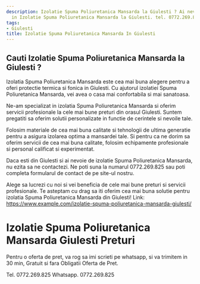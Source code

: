 ```yaml
---
description: Izolatie Spuma Poliuretanica Mansarda la Giulesti ? Ai nevoie de un profesionist
  in Izolatie Spuma Poliuretanica Mansarda la Giulesti. tel. 0772.269.825
tags:
- Giulesti
title: Izolatie Spuma Poliuretanica Mansarda In Giulesti
---
```



## Cauti Izolatie Spuma Poliuretanica Mansarda la Giulesti ?

Izolatia Spuma Poliuretanica Mansarda este cea mai buna alegere pentru a oferi protectie termica si fonica in Giulesti. Cu ajutorul izolatiei Spuma Poliuretanica Mansarda, vei avea o casa mai confortabila si mai sanatoasa. 

Ne-am specializat in izolatia Spuma Poliuretanica Mansarda si oferim servicii profesionale la cele mai bune preturi din orasul Giulesti. Suntem pregatiti sa oferim solutii personalizate in functie de cerintele si nevoile tale.

Folosim materiale de cea mai buna calitate si tehnologii de ultima generatie pentru a asigura izolarea optima a mansardei tale. Si pentru ca ne dorim sa oferim servicii de cea mai buna calitate, folosim echipamente profesionale si personal calificat si experimentat.

Daca esti din Giulesti si ai nevoie de izolatie Spuma Poliuretanica Mansarda, nu ezita sa ne contactezi. Ne poti suna la numarul 0772.269.825 sau poti completa formularul de contact de pe site-ul nostru. 

Alege sa lucrezi cu noi si vei beneficia de cele mai bune preturi si servicii profesionale. Te asteptam cu drag sa iti oferim cea mai buna solutie pentru izolatia Spuma Poliuretanica Mansarda din Giulesti! 
Link: https://www.example.com/izolatie-spuma-poliuretanica-mansarda-giulesti/

# Izolatie Spuma Poliuretanica Mansarda Giulesti Preturi
Pentru o oferta de pret, va rog sa imi scrieti pe whatsapp, si va trimitem in 30 min, Gratuit si fara Obligatii Oferta de Pret.

Tel. 0772.269.825
Whatsapp. 0772.269.825